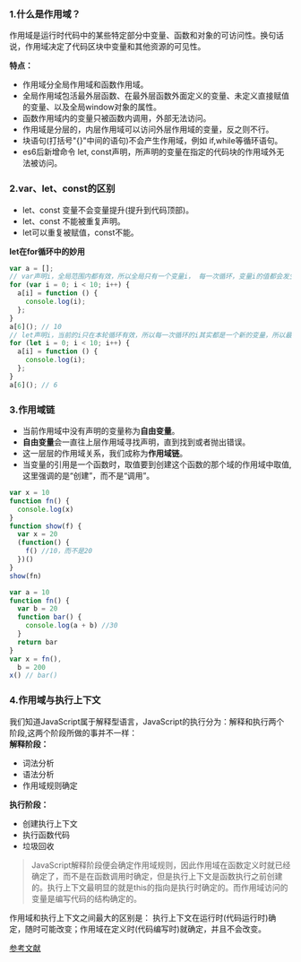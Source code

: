 ### 1.什么是作用域？  
作用域是运行时代码中的某些特定部分中变量、函数和对象的可访问性。换句话说，作用域决定了代码区块中变量和其他资源的可见性。  

**特点：**  
* 作用域分全局作用域和函数作用域。
* 全局作用域包活最外层函数、在最外层函数外面定义的变量、未定义直接赋值的变量、以及全局window对象的属性。
* 函数作用域内的变量只被函数内调用，外部无法访问。
* 作用域是分层的，内层作用域可以访问外层作用域的变量，反之则不行。
* 块语句(打括号"{}"中间的语句)不会产生作用域，例如 if,while等循环语句。
* es6后新增命令 let, const声明，所声明的变量在指定的代码块的作用域外无法被访问。

### 2.var、let、const的区别
* let、const 变量不会变量提升(提升到代码顶部)。
* let、const 不能被重复声明。
* let可以重复被赋值，const不能。

**let在for循环中的妙用**
``` js
var a = [];
// var声明i，全局范围内都有效，所以全局只有一个变量i， 每一次循环，变量i的值都会发生改变
for (var i = 0; i < 10; i++) {
  a[i] = function () {
    console.log(i);
  };
}
a[6](); // 10
// let声明i，当前的i只在本轮循环有效，所以每一次循环的i其实都是一个新的变量，所以最后输出的是6
for (let i = 0; i < 10; i++) {
  a[i] = function () {
    console.log(i);
  };
}
a[6](); // 6
```
### 3.作用域链
* 当前作用域中没有声明的变量称为**自由变量**。
* **自由变量**会一直往上层作用域寻找声明，直到找到或者抛出错误。
* 这一层层的作用域关系，我们成称为**作用域链**。
* 当变量的引用是一个函数时，取值要到创建这个函数的那个域的作用域中取值,这里强调的是“创建”，而不是“调用”。
``` js
var x = 10
function fn() {
  console.log(x)
}
function show(f) {
  var x = 20
  (function() {
    f() //10，而不是20
  })()
}
show(fn)
```
``` js
var a = 10
function fn() {
  var b = 20
  function bar() {
    console.log(a + b) //30
  }
  return bar
}
var x = fn(),
  b = 200
x() // bar()
```

### 4.作用域与执行上下文

我们知道JavaScript属于解释型语言，JavaScript的执行分为：解释和执行两个阶段,这两个阶段所做的事并不一样：  
**解释阶段：**
* 词法分析
* 语法分析
* 作用域规则确定  

**执行阶段：**
* 创建执行上下文
* 执行函数代码
* 垃圾回收
> JavaScript解释阶段便会确定作用域规则，因此作用域在函数定义时就已经确定了，而不是在函数调用时确定，但是执行上下文是函数执行之前创建的。执行上下文最明显的就是this的指向是执行时确定的。而作用域访问的变量是编写代码的结构确定的。  

作用域和执行上下文之间最大的区别是： 执行上下文在运行时(代码运行时)确定，随时可能改变；作用域在定义时(代码编写时)就确定，并且不会改变。

[参考文献](https://juejin.im/post/5c8290455188257e5d0ec64f)